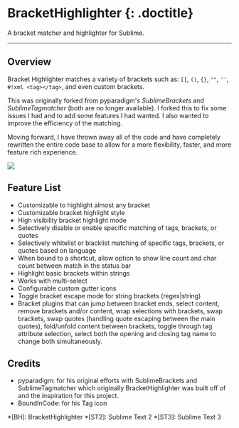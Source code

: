 # BracketHighlighter {: .doctitle}
A bracket matcher and highlighter for Sublime.

---

## Overview
Bracket Highlighter matches a variety of brackets such as: `[]`, `()`, `{}`, `""`, `''`, `#!xml <tag></tag>`, and even custom brackets.

This was originally forked from pyparadigm's _SublimeBrackets_ and _SublimeTagmatcher_ (both are no longer available).  I forked this to fix some issues I had and to add some features I had wanted.  I also wanted to improve the efficiency of the matching.

Moving forward, I have thrown away all of the code and have completely rewritten the entire code base to allow for a more flexibility, faster, and more feature rich experience.

<img src="http://dl.dropbox.com/u/342698/BracketHighlighter/Example1.png" border="0">

## Feature List
- Customizable to highlight almost any bracket
- Customizable bracket highlight style
- High visibility bracket highlight mode
- Selectively disable or enable specific matching of tags, brackets, or quotes
- Selectively whitelist or blacklist matching of specific tags, brackets, or quotes based on language
- When bound to a shortcut, allow option to show line count and char count between match in the status bar
- Highlight basic brackets within strings
- Works with multi-select
- Configurable custom gutter icons
- Toggle bracket escape mode for string brackets (regex|string)
- Bracket plugins that can jump between bracket ends, select content, remove brackets and/or content, wrap selections with brackets, swap brackets, swap quotes (handling quote escaping between the main quotes), fold/unfold content between brackets, toggle through tag attribute selection, select both the opening and closing tag name to change both simultaneously.

## Credits
- pyparadigm: for his original efforts with SublimeBrackets and SublimeTagmatcher which originally BracketHighlighter was built off of and the inspiration for this project.
- BoundInCode: for his Tag icon

*[BH]: BracketHighlighter
*[ST2]: Sublime Text 2
*[ST3]: Sublime Text 3
